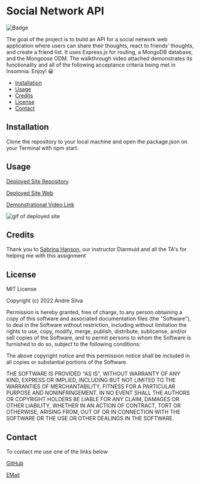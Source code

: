 # Social Network API


![Badge](https://img.shields.io/badge/AndreGitHub-MIT-green.svg)

The goal of the project is to build an API for a social network web application where users can share their thoughts, react to friends’ thoughts, and create a friend list. It uses Express.js for routing, a MongoDB database, and the Mongoose ODM. The walkthrough video attached demonstrates its functionality and all of the following acceptance criteria being met in Insomnia. Enjoy! 😀



- [Installation](#installation)
- [Usage](#usage)
- [Credits](#credits)
- [License](#license)
- [Contact](#contact)

## Installation

Clone the repository to your local machine and open the package.json on your Terminal with npm start.

## Usage

[Deployed Site Repository](https://github.com/andresilva8624/social-media-app)

[Deployed Site Web](https://andresilva8624.github.io/social-media-app/)

[Demonstrational Video Link](https://drive.google.com/file/d/1gQDtCINHS4aJsNQPZP2ozdR3ymUKj_3a/view)

![gif of deployed site](/models/website.gif)



## Credits

Thank you to [Sabrina Hanson](https://www.github.com/sabhanson), our instructor Diarmuid and all the TA's for helping me with this assignment

## License

MIT License

Copyright (c) 2022 Andre Silva

Permission is hereby granted, free of charge, to any person obtaining a copy
of this software and associated documentation files (the "Software"), to deal
in the Software without restriction, including without limitation the rights
to use, copy, modify, merge, publish, distribute, sublicense, and/or sell
copies of the Software, and to permit persons to whom the Software is
furnished to do so, subject to the following conditions:

The above copyright notice and this permission notice shall be included in all
copies or substantial portions of the Software.

THE SOFTWARE IS PROVIDED "AS IS", WITHOUT WARRANTY OF ANY KIND, EXPRESS OR
IMPLIED, INCLUDING BUT NOT LIMITED TO THE WARRANTIES OF MERCHANTABILITY,
FITNESS FOR A PARTICULAR PURPOSE AND NONINFRINGEMENT. IN NO EVENT SHALL THE
AUTHORS OR COPYRIGHT HOLDERS BE LIABLE FOR ANY CLAIM, DAMAGES OR OTHER
LIABILITY, WHETHER IN AN ACTION OF CONTRACT, TORT OR OTHERWISE, ARISING FROM,
OUT OF OR IN CONNECTION WITH THE SOFTWARE OR THE USE OR OTHER DEALINGS IN THE
SOFTWARE.

## Contact

To contact me use one of the links below

[GitHub](https://www.github.com/andresilva8624)

[EMail](mailto:andresilva8624@gmail.com)
